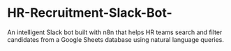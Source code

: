 # HR-Recruitment-Slack-Bot-
An intelligent Slack bot built with n8n that helps HR teams search and filter candidates from a Google Sheets database using natural language queries.
